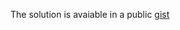 The solution is avaiable in a public [gist](https://gist.github.com/FLAK-ZOSO/74054e070899035bb2187f1c10ca2008)